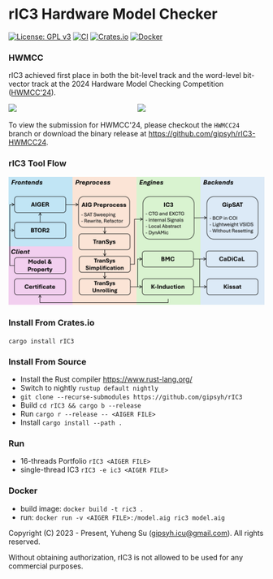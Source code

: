 # rIC3 Hardware Model Checker

[![License: GPL v3](https://img.shields.io/badge/License-GPLv3-blue.svg)](https://www.gnu.org/licenses/gpl-3.0)
[![CI](https://github.com/gipsyh/rIC3/actions/workflows/build.yml/badge.svg)](https://github.com/gipsyh/rIC3/actions/workflows/build.yml)
[![Crates.io](https://img.shields.io/crates/v/rIC3.svg?logo=rust)](https://crates.io/crates/rIC3)
[![Docker](https://img.shields.io/docker/v/gipsyh/ric3?label=Docker&logo=docker)](https://hub.docker.com/r/gipsyh/ric3)

### HWMCC
rIC3 achieved first place in both the bit-level track and the word-level bit-vector track at the 2024 Hardware Model Checking Competition ([HWMCC'24](https://hwmcc.github.io/2024/)).

<p align="center">
	<img width="250" height="auto" src="./images/hwmcc24_aiger.png" style="display:inline-block;">
	<img width="250" height="auto" src="./images/hwmcc24_btor2_bv.png" style="display:inline-block;">
</p>

To view the submission for HWMCC'24, please checkout the `HWMCC24` branch or download the binary release at https://github.com/gipsyh/rIC3-HWMCC24.

### rIC3 Tool Flow
![Image of rIC3 toolflow](./images/toolflow.jpg)

### Install From Crates.io
```cargo install rIC3```

### Install From Source
- Install the Rust compiler https://www.rust-lang.org/
- Switch to nightly ```rustup default nightly```
- ```git clone --recurse-submodules https://github.com/gipsyh/rIC3```
- Build ```cd rIC3 && cargo b --release```
- Run ```cargo r --release -- <AIGER FILE>```
- Install ```cargo install --path .```

### Run
- 16-threads Portfolio ```rIC3 <AIGER FILE>```
- single-thread IC3 ```rIC3 -e ic3 <AIGER FILE>```

### Docker
- build image: ```docker build -t ric3 .```
- run: ```docker run -v <AIGER FILE>:/model.aig ric3 model.aig```

Copyright (C) 2023 - Present, Yuheng Su (gipsyh.icu@gmail.com). All rights reserved.

Without obtaining authorization, rIC3 is not allowed to be used for any commercial purposes.
